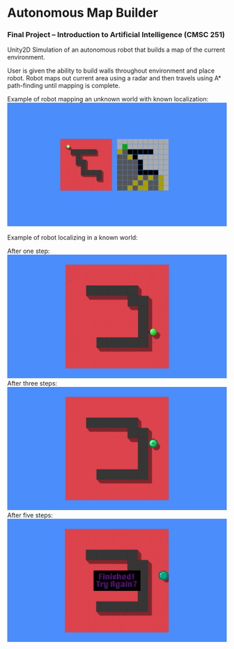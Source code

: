 # Autonomous Map Builder
### Final Project – Introduction to Artificial Intelligence (CMSC 251)

Unity2D Simulation of an autonomous robot that builds a map of the current environment.

User is given the ability to build walls throughout environment and place robot. Robot maps out current area using a radar and then travels using A* path-finding until mapping is complete.


Example of robot mapping an unknown world with known localization:
<img src="/Documents/Mapping.png"/>

Example of robot localizing in a known world:

After one step:
<img src="/Documents/oneStepLocal.png"/>
After three steps:
<img src="/Documents/threeStepLocal.png"/>
After five steps:
<img src="/Documents/fiveStepLocal.png"/>